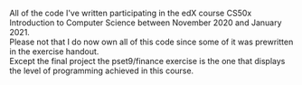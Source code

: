 All of the code I've written participating in the edX course CS50x Introduction to Computer Science between November 2020 and January 2021.
<br> Please not that I do now own all of this code since some of it was prewritten in the exercise handout.
<br> Except the final project the pset9/finance exercise is the one that displays the level of programming achieved in this course.
